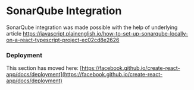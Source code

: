 # SonarQube Integration

SonarQube integration was made possible with the help of underlying article
https://javascript.plainenglish.io/how-to-set-up-sonarqube-locally-on-a-react-typescript-project-ec02cd8e2626


### Deployment

This section has moved here: [https://facebook.github.io/create-react-app/docs/deployment](https://facebook.github.io/create-react-app/docs/deployment)
